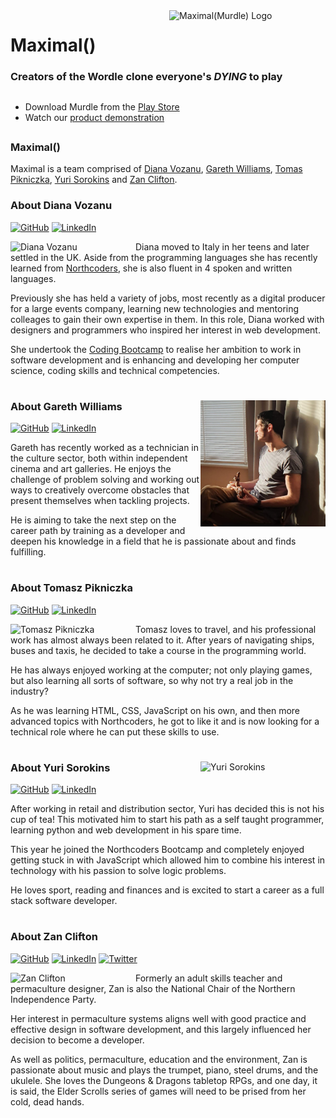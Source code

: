 <img src="https://github.com/yuridevweb/maximal-murdle/blob/main/assets/murdle-logo.png" width=250px align=right alt="Maximal(Murdle) Logo"/>

# Maximal()

### Creators of the Wordle clone everyone's _DYING_ to play

##
- Download Murdle from the [Play Store](https://play.google.com/store/apps/details?id=com.maximal.maximalMurdle)
- Watch our [product demonstration](https://youtu.be/mv_5oD6CgLU)
##

### Maximal()

Maximal is a team comprised of [Diana Vozanu](https://github.com/dianavoz), [Gareth Williams](https://github.com/garethrwilliams), [Tomas Pikniczka](https://github.com/piknik1979), [Yuri Sorokins](https://github.com/yuridevweb) and [Zan Clifton](https://github.com/ZanClifton).

### About Diana Vozanu

[![GitHub](https://img.shields.io/badge/github-%23121011.svg?style=for-the-badge&logo=github&logoColor=white&style=social-media)](https://github.com/dianavoz)
[![LinkedIn](https://img.shields.io/badge/linkedin-%230077B5.svg?style=for-the-badge&logo=linkedin&logoColor=white&style=social-media)](https://www.linkedin.com/in/dianavoz/)

<img src="https://avatars.githubusercontent.com/u/40432724?v=4" width=200px align=left alt="Diana Vozanu"/>

Diana moved to Italy in her teens and later settled in the UK. Aside from the programming languages she has recently learned from [Northcoders](https://northcoders.com/), she is also fluent in 4 spoken and written languages.

Previously she has held a variety of jobs, most recently as a digital producer for a large events company, learning new technologies and mentoring colleages to gain their own expertise in them. In this role, Diana worked with designers and programmers who inspired her interest in web development.

She undertook the [Coding Bootcamp](https://northcoders.com/our-courses/coding-bootcamp) to realise her ambition to work in software development and is enhancing and developing her computer science, coding skills and technical competencies.

#

<img src="https://github.com/maximal-games/.github/blob/main/images/Gareth.jpg" width=200px align=right alt="Gareth Williams"/>

### About Gareth Williams

[![GitHub](https://img.shields.io/badge/github-%23121011.svg?style=for-the-badge&logo=github&logoColor=white&style=social-media)](https://github.com/garethrwilliams)
[![LinkedIn](https://img.shields.io/badge/linkedin-%230077B5.svg?style=for-the-badge&logo=linkedin&logoColor=white&style=social-media)](https://www.linkedin.com/in/gareth-williams-39a6bb177/)

Gareth has recently worked as a technician in the culture sector, both within independent cinema and art galleries. He enjoys the challenge of problem solving and working out ways to creatively overcome obstacles that present themselves when tackling projects.

He is aiming to take the next step on the career path by training as a developer and deepen his knowledge in a field that he is passionate about and finds fulfilling.

#

### About Tomasz Pikniczka

[![GitHub](https://img.shields.io/badge/github-%23121011.svg?style=for-the-badge&logo=github&logoColor=white&style=social-media)](https://github.com/piknik1979)
[![LinkedIn](https://img.shields.io/badge/linkedin-%230077B5.svg?style=for-the-badge&logo=linkedin&logoColor=white&style=social-media)](https://www.linkedin.com/in/tomasz-pikniczka-439b7151/)

<img src="https://github.com/maximal-games/.github/blob/main/images/Tomasz.jpg" width=200px align=left alt="Tomasz Pikniczka"/>

Tomasz loves to travel, and his professional work has almost always been related to it. After years of navigating ships, buses and taxis, he decided to take a course in the programming world.

He has always enjoyed working at the computer; not only playing games, but also learning all sorts of software, so why not try a real job in the industry?

As he was learning HTML, CSS, JavaScript on his own, and then more advanced topics with Northcoders, he got to like it and is now looking for a technical role where he can put these skills to use.

#

<img src="https://github.com/maximal-games/.github/blob/main/images/Yuri.jpg" width=200px align=right alt="Yuri Sorokins"/>

### About Yuri Sorokins

[![GitHub](https://img.shields.io/badge/github-%23121011.svg?style=for-the-badge&logo=github&logoColor=white&style=social-media)](https://github.com/yuridevweb)
[![LinkedIn](https://img.shields.io/badge/linkedin-%230077B5.svg?style=for-the-badge&logo=linkedin&logoColor=white&style=social-media)](https://www.linkedin.com/in/yuri-sorokins-33a73223a/)

After working in retail and distribution sector, Yuri has decided this is not his cup of tea! This motivated him to start his path as a self taught programmer, learning python and web development in his spare time.

This year he joined the Northcoders Bootcamp and completely enjoyed getting stuck in with JavaScript which allowed him to combine his interest in technology with his passion to solve logic problems.

He loves sport, reading and finances and is excited to start a career as a full stack software developer.

#
### About Zan Clifton

[![GitHub](https://img.shields.io/badge/github-%23121011.svg?style=for-the-badge&logo=github&logoColor=white&style=social-media)](https://github.com/ZanClifton)
[![LinkedIn](https://img.shields.io/badge/linkedin-%230077B5.svg?style=for-the-badge&logo=linkedin&logoColor=white&style=social-media)](https://www.linkedin.com/in/zan-clifton/)
[![Twitter](https://img.shields.io/badge/Twitter-%231DA1F2.svg?style=for-the-badge&logo=Twitter&logoColor=white&style=social-media)](https://twitter.com/ZanClifton)

<img src="https://avatars.githubusercontent.com/u/108344587?v=4" width=200px align=left alt="Zan Clifton"/>

Formerly an adult skills teacher and permaculture designer, Zan is also the National Chair of the Northern Independence Party.

Her interest in permaculture systems aligns well with good practice and effective design in software development, and this largely influenced her decision to become a developer.

As well as politics, permaculture, education and the environment, Zan is passionate about music and plays the trumpet, piano, steel drums, and the ukulele. She loves the Dungeons & Dragons tabletop RPGs, and one day, it is said, the Elder Scrolls series of games will need to be prised from her cold, dead hands.
